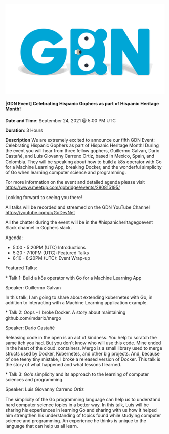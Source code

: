 

<!-- Featured photo for event -->
![GDN Logo](../../logo/GDN-Featured.png)

<!-- Title for event -->
#### [GDN Event] Celebrating Hispanic Gophers as part of Hispanic Heritage Month!

<!-- Time and date of event. Please adjust time to match the respective timezone -->
**Date and Time**: September 24, 2021 @ 5:00 PM UTC

**Duration**: 3 Hours

<!-- Event Description -->
**Description**
We are extremely excited to announce our fifth GDN Event: Celebrating Hispanic Gophers as part of Hispanic Heritage Month! During the event you will hear from three fellow gophers, Guillermo Galvan, Dario Castañé, and Luis Giovanny Carreno Ortiz, based in Mexico, Spain, and Colombia. They will be speaking about how to build a k8s operator with Go for a Machine Learning App, breaking Docker, and the wonderful simplicity of Go when learning computer science and programming.

For more information on the event and detailed agenda please visit https://www.meetup.com/gobridge/events/280815195/

Looking forward to seeing you there!

All talks will be recorded and streamed on the GDN YouTube Channel https://youtube.com/c/GoDevNet

All the chatter during the event will be in the #hispanicheritagegoevent   Slack channel in Gophers slack.

Agenda:
* 5:00 - 5:20PM (UTC) Introductions
* 5:20 - 7:10PM (UTC): Featured Talks
* 8:10 - 8:20PM (UTC): Event Wrap-up

Featured Talks:

\* Talk 1: Build a k8s operator with Go for a Machine Learning App

Speaker: Guillermo Galvan

In this talk, I am going to share about extending kubernetes with Go, in addition to interacting with a Machine Learning application example.

\* Talk 2: Oops - I broke Docker. A story about maintaining github.com/imdario/mergo

Speaker: Dario Castañé

Releasing code in the open is an act of kindness. You help to scratch the same itch you had. But you don't know who will use this code. Mine ended in the heart of the cloud: containers. Mergo is a small library used to merge structs used by Docker, Kubernetes, and other big projects. And, because of one teeny tiny mistake, I broke a released version of Docker. This talk is the story of what happened and what lessons I learned.

\* Talk 3: Go's simplicity and its approach to the learning of computer sciences and programming.

Speaker: Luis Giovanny Carreno Ortiz

The simplicity of the Go programming language can help us to understand hard computer science topics in a better way. In this talk, Luis will be sharing his experiences in learning Go and sharing with us how it helped him strengthen his understanding of topics found while studying computer science and programming. An experience he thinks is unique to the language that can help us all learn.

